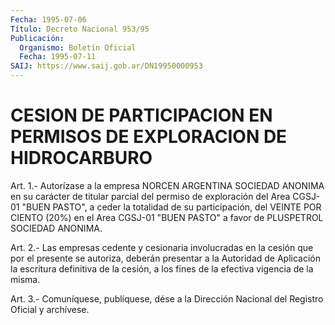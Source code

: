 ```yaml
---
Fecha: 1995-07-06
Título: Decreto Nacional 953/95
Publicación:
  Organismo: Boletín Oficial
  Fecha: 1995-07-11
SAIJ: https://www.saij.gob.ar/DN19950000953
---
```

# CESION DE PARTICIPACION EN PERMISOS DE EXPLORACION DE HIDROCARBURO

<a id="1"></a>
Art.  1.-  Autorízase  a  la empresa NORCEN ARGENTINA SOCIEDAD ANONIMA  en  su  carácter  de  titular    parcial  del  permiso  de exploración del Area CGSJ-01 "BUEN PASTO",  a ceder la totalidad de su participación, del VEINTE POR CIENTO (20%)  en  el  Area CGSJ-01 "BUEN PASTO" a favor de PLUSPETROL SOCIEDAD ANONIMA.

<a id="2"></a>
Art.  2.- Las empresas cedente y cesionaria involucradas en la cesión que por  el  presente  se  autoriza,  deberán presentar a la Autoridad de Aplicación la escritura definitiva  de  la  cesión,  a los fines de la efectiva vigencia de la misma.

<a id="3"></a>
Art. 3.- Comuníquese, publíquese, dése a la Dirección Nacional del Registro Oficial y archívese.